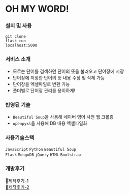# OH MY WORD!

### 설치 및 사용
```
git clone 
flask run
localhost:5000
```

### 서비스 소개  
 * 모르는 단어를 검색하면 단어의 뜻을 불러오고 단어장에 저장  
 * 단어장에 저장한 단어의 뜻 내용 수정 및 삭제 가능  
 * 단어장을 엑셀파일로 변환 가능  
 * 폴더별로 단어장 관리를 용이하게!   

### 반영된 기술
- `Beautiful Soup`을 사용해 네이버 영어 사전 웹 크롤링
- `openpyxl`을 사용해 DB 내용 엑셀파일화

### 사용기술스택  
`JavaScript` `Python` `Beautiful Soup`  
`Flask` `MongoDB` `jQuery` `HTML` `Bootstrap`


### 개발후기
🙈[제작후기-1](https://blog.naver.com/namju1v/222018863139)  
🙉[제작후기-2](https://blog.naver.com/namju1v/222068346912)
